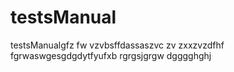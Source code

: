 # testsManual 
testsManualgfz fw vzvbsffdassaszvc
zv
zxxzvzdfhf
fgrwaswgesgdgdytfyufxb
rgrgsjgrgw
dgggghghj
